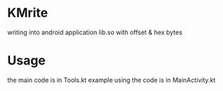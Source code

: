 # KMrite
writing into android application lib.so with offset &amp; hex bytes

# Usage
the main code is in Tools.kt
example using the code is in MainActivity.kt
